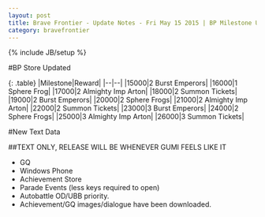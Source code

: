 ```yaml
---
layout: post
title: Brave Frontier - Update Notes - Fri May 15 2015 | BP Milestone Update
category: bravefrontier
---
```


{% include JB/setup %}

#BP Store Updated

{: .table}
|Milestone|Reward|
|--|--|
|15000|2 Burst Emperors|
|16000|1 Sphere Frog|
|17000|2 Almighty Imp Arton|
|18000|2 Summon Tickets|
|19000|2 Burst Emperors|
|20000|2 Sphere Frogs|
|21000|2 Almighty Imp Arton|
|22000|2 Summon Tickets|
|23000|3 Burst Emperors|
|24000|2 Sphere Frogs|
|25000|3 Almighty Imp Arton|
|26000|3 Summon Tickets|

#New Text Data

##TEXT ONLY, RELEASE WILL BE WHENEVER GUMI FEELS LIKE IT

* GQ
* Windows Phone
* Achievement Store
* Parade Events (less keys required to open)
* Autobattle OD/UBB priority.
* Achievement/GQ images/dialogue have been downloaded.